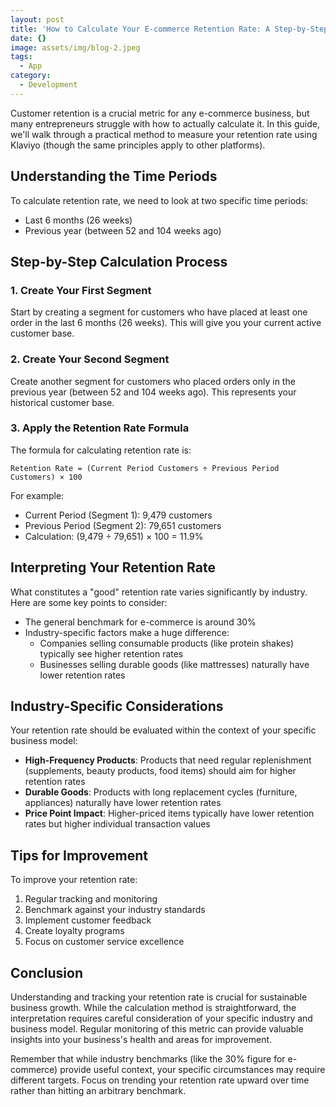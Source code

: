 ```yaml
---
layout: post
title: 'How to Calculate Your E-commerce Retention Rate: A Step-by-Step Guide'
date: {}
image: assets/img/blog-2.jpeg
tags:
  - App
category:
  - Development
---
```


Customer retention is a crucial metric for any e-commerce business, but many entrepreneurs struggle with how to actually calculate it. In this guide, we'll walk through a practical method to measure your retention rate using Klaviyo (though the same principles apply to other platforms).

## Understanding the Time Periods

To calculate retention rate, we need to look at two specific time periods:
- Last 6 months (26 weeks)
- Previous year (between 52 and 104 weeks ago)

## Step-by-Step Calculation Process

### 1. Create Your First Segment
Start by creating a segment for customers who have placed at least one order in the last 6 months (26 weeks). This will give you your current active customer base.

### 2. Create Your Second Segment
Create another segment for customers who placed orders only in the previous year (between 52 and 104 weeks ago). This represents your historical customer base.

### 3. Apply the Retention Rate Formula
The formula for calculating retention rate is:
```
Retention Rate = (Current Period Customers ÷ Previous Period Customers) × 100
```

For example:
- Current Period (Segment 1): 9,479 customers
- Previous Period (Segment 2): 79,651 customers
- Calculation: (9,479 ÷ 79,651) × 100 = 11.9%

## Interpreting Your Retention Rate

What constitutes a "good" retention rate varies significantly by industry. Here are some key points to consider:

- The general benchmark for e-commerce is around 30%
- Industry-specific factors make a huge difference:
  - Companies selling consumable products (like protein shakes) typically see higher retention rates
  - Businesses selling durable goods (like mattresses) naturally have lower retention rates

## Industry-Specific Considerations

Your retention rate should be evaluated within the context of your specific business model:

- **High-Frequency Products**: Products that need regular replenishment (supplements, beauty products, food items) should aim for higher retention rates
- **Durable Goods**: Products with long replacement cycles (furniture, appliances) naturally have lower retention rates
- **Price Point Impact**: Higher-priced items typically have lower retention rates but higher individual transaction values

## Tips for Improvement

To improve your retention rate:
1. Regular tracking and monitoring
2. Benchmark against your industry standards
3. Implement customer feedback
4. Create loyalty programs
5. Focus on customer service excellence

## Conclusion

Understanding and tracking your retention rate is crucial for sustainable business growth. While the calculation method is straightforward, the interpretation requires careful consideration of your specific industry and business model. Regular monitoring of this metric can provide valuable insights into your business's health and areas for improvement.

Remember that while industry benchmarks (like the 30% figure for e-commerce) provide useful context, your specific circumstances may require different targets. Focus on trending your retention rate upward over time rather than hitting an arbitrary benchmark.
